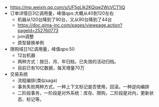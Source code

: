 - https://mp.weixin.qq.com/s/UF5gLIk2KQjqe2WcVCT1iQ
- 订单详情日3亿调用量，峰值qps:大概从40到120左右
    - 机器从120台降到了90台，又从90台降到了44台
    - https://doc.qima-inc.com/pages/viewpage.action?pageId=252760773
    - jvm调整
    - 原型替换单例
- 限购域日1亿调用量，峰值qps:50
    - 12台机器
    - 两种方式：按日、月、年归档，已失效的活动归档。
    - 目前已有10亿数据，每天增量70万
 - 交易系统
 	- 流程编排(类似saga)
 	- 事务失败两种方式，一种上下文标记是否使用，回滚。一种逆向编排
 	- 二阶段事务，一阶段是对外系统：库存、限购，二阶段是对内，更新状态、标记等。

